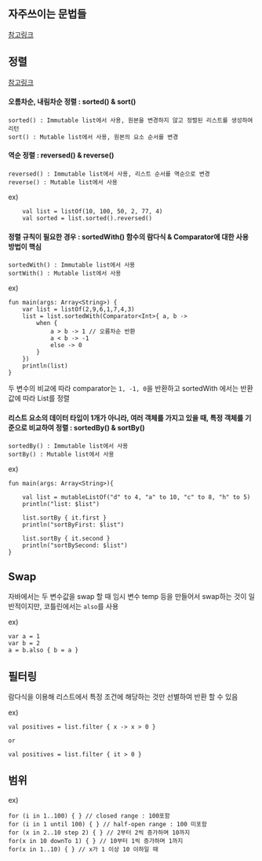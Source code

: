 ## 자주쓰이는 문법들
[참고링크](https://keichee.tistory.com/396)


## 정렬
[참고링크](https://codechacha.com/ko/kotlin-sorting-list/)

#### 오름차순, 내림차순 정렬 : sorted() & sort()

```
sorted() : Immutable list에서 사용, 원본을 변경하지 않고 정렬된 리스트를 생성하여 리턴
sort() : Mutable list에서 사용, 원본의 요소 순서를 변경
```


#### 역순 정렬 : reversed() & reverse()

```
reversed() : Immutable list에서 사용, 리스트 순서를 역순으로 변경
reverse() : Mutable list에서 사용
```

ex)
```
    val list = listOf(10, 100, 50, 2, 77, 4)
    val sorted = list.sorted().reversed()
```

#### 정렬 규칙이 필요한 경우 : sortedWith() 함수의 람다식 & Comparator에 대한 사용 방법이 핵심

```
sortedWith() : Immutable list에서 사용
sortWith() : Mutable list에서 사용
```

ex)
```
fun main(args: Array<String>) {
    var list = listOf(2,9,6,1,7,4,3)
    list = list.sortedWith(Comparator<Int>{ a, b ->
        when {
            a > b -> 1 // 오름차순 반환
            a < b -> -1
            else -> 0
        }
    })
    println(list)
}
```

두 변수의 비교에 따라 comparator는 ```1, -1, 0```을 반환하고  sortedWith 에서는 반환값에 따라 List를 정렬

#### 리스트 요소의 데이터 타입이 1개가 아니라, 여러 객체를 가지고 있을 때, 특정 객체를 기준으로 비교하여 정렬 : sortedBy() & sortBy()

```
sortedBy() : Immutable list에서 사용
sortBy() : Mutable list에서 사용
```

ex)
```
fun main(args: Array<String>){

    val list = mutableListOf("d" to 4, "a" to 10, "c" to 8, "h" to 5)
    println("list: $list")

    list.sortBy { it.first }
    println("sortByFirst: $list")

    list.sortBy { it.second }
    println("sortBySecond: $list")
}
```

## Swap

자바에서는 두 변수값을 swap 할 때 임시 변수 temp 등을 만들어서 swap하는 것이 일반적이지만, 코틀린에서는 ```also```를 사용

ex)
```
var a = 1
var b = 2
a = b.also { b = a }
```

## 필터링

람다식을 이용해 리스트에서 특정 조건에 해당하는 것만 선별하여 반환 할 수 있음

ex)
```
val positives = list.filter { x -> x > 0 }

or 

val positives = list.filter { it > 0 }
```


## 범위

ex)
```
for (i in 1..100) { } // closed range : 100포함
for (i in 1 until 100) { } // half-open range : 100 미포함
for (x in 2..10 step 2) { } // 2부터 2씩 증가하며 10까지
for(x in 10 downTo 1) { } // 10부터 1씩 증가하며 1까지
for(x in 1..10) { } // x가 1 이상 10 이하일 때
```
